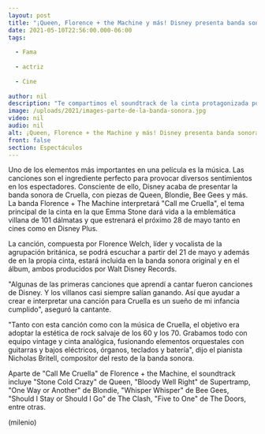 ```yaml
---
layout: post
title: "¡Queen, Florence + the Machine y más! Disney presenta banda sonora de 'Cruella'"
date: 2021-05-10T22:56:00.000-06:00
tags:
  
  - Fama
  
  - actriz
  
  - Cine
  
author: nil
description: "Te compartimos el soundtrack de la cinta protagonizada por Emma Stone, el cual se podrá escuchar a partir del 21 de mayo. "
image: /uploads/2021/images-parte-de-la-banda-sonora.jpg
video: nil
audio: nil
alt: ¡Queen, Florence + the Machine y más! Disney presenta banda sonora de 'Cruella'
front: false
section: Espectáculos
---
```


Uno de los elementos más importantes en una película es la música. Las canciones son el ingrediente perfecto para provocar diversos sentimientos en los espectadores. Consciente de ello, Disney acaba de presentar la banda sonora de Cruella, con piezas de Queen, Blondie, Bee Gees y más. La banda Florence + The Machine interpretará "Call me Cruella", el tema principal de la cinta en la que Emma Stone dará vida a la emblemática villana de 101 dálmatas y que estrenará el próximo 28 de mayo tanto en cines como en Disney Plus. 

La canción, compuesta por Florence Welch, líder y vocalista de la agrupación británica, se podrá escuchar a partir del 21 de mayo y además de en la propia cinta, estará incluida en la banda sonora original y en el álbum, ambos producidos por Walt Disney Records. 

"Algunas de las primeras canciones que aprendí a cantar fueron canciones de Disney. Y los villanos casi siempre salían ganando. Así que ayudar a crear e interpretar una canción para Cruella es un sueño de mi infancia cumplido", aseguró la cantante. 

"Tanto con esta canción como con la música de Cruella, el objetivo era adoptar la estética de rock salvaje de los 60 y los 70. Grabamos todo con equipo vintage y cinta analógica, fusionando elementos orquestales con guitarras y bajos eléctricos, órganos, teclados y batería", dijo el pianista Nicholas Britell, compositor del resto de la banda sonora. 

Aparte de "Call Me Cruella" de Florence + the Machine, el soundtrack incluye "Stone Cold Crazy" de Queen, "Bloody Well Right" de Supertramp, "One Way or Another" de Blondie, "Whisper Whisper" de Bee Gees, "Should I Stay or Should I Go" de The Clash, "Five to One" de The Doors, entre otras. 

(milenio)